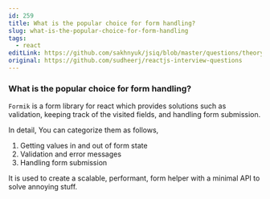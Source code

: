 ```yaml
---
id: 259
title: What is the popular choice for form handling?
slug: what-is-the-popular-choice-for-form-handling
tags:
  - react
editLink: https://github.com/sakhnyuk/jsiq/blob/master/questions/theory/react/259.md
original: https://github.com/sudheerj/reactjs-interview-questions
---
```


### What is the popular choice for form handling?

`Formik` is a form library for react which provides solutions such as validation, keeping track of the visited fields, and handling form submission.

In detail, You can categorize them as follows,

1. Getting values in and out of form state
2. Validation and error messages
3. Handling form submission

It is used to create a scalable, performant, form helper with a minimal API to solve annoying stuff.